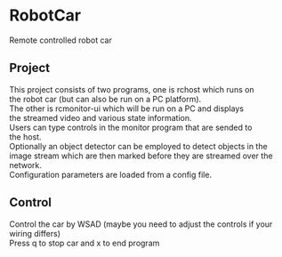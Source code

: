 # RobotCar
Remote controlled robot car
  
## Project
This project consists of two programs, one is rchost which runs on  
the robot car (but can also be run on a PC platform).  
The other is rcmonitor-ui which will be run on a PC and displays  
the streamed video and various state information.  
Users can type controls in the monitor program that are sended to  
the host.  
Optionally an object detector can be employed to detect objects in the  
image stream which are then marked before they are streamed over the  
network.  
Configuration parameters are loaded from a config file.  

## Control    
Control the car by WSAD (maybe you need to adjust the controls if your wiring differs)  
Press q to stop car and x to end program  

